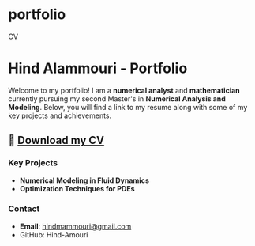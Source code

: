 # portfolio
CV
# Hind Alammouri - Portfolio

Welcome to my portfolio! I am a **numerical analyst** and **mathematician** currently pursuing my second Master's in **Numerical Analysis and Modeling**. Below, you will find a link to my resume along with some of my key projects and achievements.

## 📄 [Download my CV](https://github.com/Hind-Amouri/Hind-Alammouri-CV/raw/main/Hind_Alammouri_CV.pdf)

### Key Projects
- **Numerical Modeling in Fluid Dynamics**
- **Optimization Techniques for PDEs**

### Contact
- **Email**: hindmammouri@gmail.com
- GitHub: Hind-Amouri
